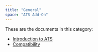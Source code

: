 ```yaml
---
title: "General"
space: "ATS Add-On"
---
```


These are the documents in this category:

* [Introduction to ATS](introduction)
* [Compatibility](compatibility)